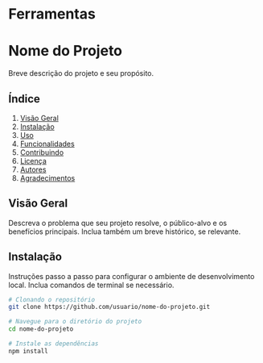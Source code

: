 # Ferramentas
# Nome do Projeto

Breve descrição do projeto e seu propósito.

## Índice

1. [Visão Geral](#visão-geral)
2. [Instalação](#instalação)
3. [Uso](#uso)
4. [Funcionalidades](#funcionalidades)
5. [Contribuindo](#contribuindo)
6. [Licença](#licença)
7. [Autores](#autores)
8. [Agradecimentos](#agradecimentos)

## Visão Geral

Descreva o problema que seu projeto resolve, o público-alvo e os benefícios principais. Inclua também um breve histórico, se relevante.

## Instalação

Instruções passo a passo para configurar o ambiente de desenvolvimento local. Inclua comandos de terminal se necessário.

```bash
# Clonando o repositório
git clone https://github.com/usuario/nome-do-projeto.git

# Navegue para o diretório do projeto
cd nome-do-projeto

# Instale as dependências
npm install
